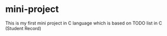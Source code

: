 # mini-project
This is my first mini project in C language which is based on TODO list in C (Student Record)
